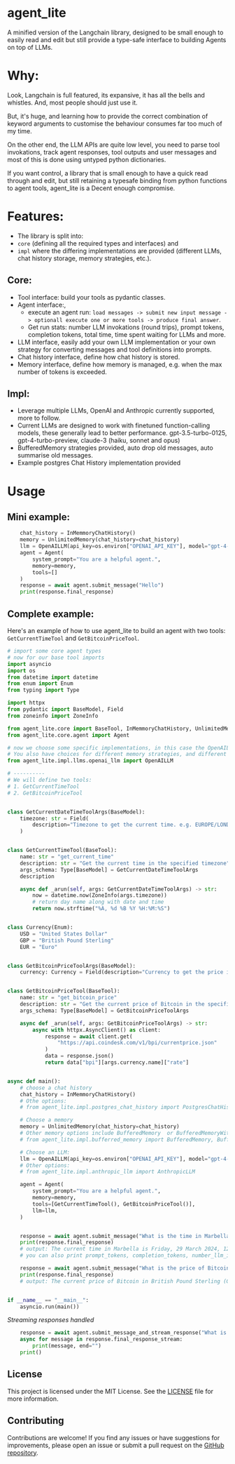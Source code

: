 # agent_lite

A minified version of the Langchain library, designed to be small enough to easily read and edit but still provide a type-safe interface to building Agents on top of LLMs.

# Why:

Look, Langchain is full featured, its expansive, it has all the bells and whistles. And, most people should just use it.

But, it's huge, and learning how to provide the correct combination of keyword arguments to customise the behaviour consumes far too much of my time.

On the other end, the LLM APIs are quite low level, you need to parse tool invokations, track agent responses, tool outputs and user messages and most of this is done using untyped python dictionaries.

If you want control, a library that is small enough to have a quick read through and edit, but still retaining a typesafe binding from python functions to agent tools, agent_lite is a Decent enough compromise.

# Features:

- The library is split into:
- `core` (defining all the required types and interfaces) and
- `impl` where the differing implementations are provided (different LLMs, chat history storage, memory strategies, etc.).

## Core:

- Tool interface: build your tools as pydantic classes.
- Agent interface:,
  - execute an agent run: `load messages -> submit new input message -> optionall execute one or more tools -> produce final answer`.
  - Get run stats: number LLM invokations (round trips), prompt tokens, completion tokens, total time, time spent waiting for LLMs and more.
- LLM interface, easily add your own LLM implementation or your own strategy for converting messages and tool definitions into prompts.
- Chat history interface, define how chat history is stored.
- Memory interface, define how memory is managed, e.g. when the max number of tokens is exceeded.

## Impl:

- Leverage multiple LLMs, OpenAI and Anthropic currently supported, more to follow.
- Current LLMs are designed to work with finetuned function-calling models, these generally lead to better performance. gpt-3.5-turbo-0125, gpt-4-turbo-preview, claude-3 (haiku, sonnet and opus)
- BufferedMemory strategies provided, auto drop old messages, auto summarise old messages.
- Example postgres Chat History implementation provided

# Usage

## Mini example:
```python
    chat_history = InMemmoryChatHistory()
    memory = UnlimitedMemory(chat_history=chat_history)
    llm = OpenAILLM(api_key=os.environ["OPENAI_API_KEY"], model="gpt-4-turbo-preview")
    agent = Agent(
        system_prompt="You are a helpful agent.",
        memory=memory,
        tools=[]
    )
    response = await agent.submit_message("Hello")
    print(response.final_response)
```

## Complete example:

Here's an example of how to use agent_lite to build an agent with two tools: `GetCurrentTimeTool` and `GetBitcoinPriceTool`.

```python
# import some core agent types
# now for our base tool imports
import asyncio
import os
from datetime import datetime
from enum import Enum
from typing import Type

import httpx
from pydantic import BaseModel, Field
from zoneinfo import ZoneInfo

from agent_lite.core import BaseTool, InMemmoryChatHistory, UnlimitedMemory
from agent_lite.core.agent import Agent

# now we choose some specific implementations, in this case the OpenAILLM
# You also have choices for different memory strategies, and different storage strategies for chat history
from agent_lite.impl.llms.openai_llm import OpenAILLM

# ----------
# We will define two tools:
# 1. GetCurrentTimeTool
# 2. GetBitcoinPriceTool


class GetCurrentDateTimeToolArgs(BaseModel):
    timezone: str = Field(
        description="Timezone to get the current time. e.g. EUROPE/LONDON",
    )


class GetCurrentTimeTool(BaseTool):
    name: str = "get_current_time"
    description: str = "Get the current time in the specified timezone"
    args_schema: Type[BaseModel] = GetCurrentDateTimeToolArgs
    description

    async def _arun(self, args: GetCurrentDateTimeToolArgs) -> str:
        now = datetime.now(ZoneInfo(args.timezone))
        # return day name along with date and time
        return now.strftime("%A, %d %B %Y %H:%M:%S")


class Currency(Enum):
    USD = "United States Dollar"
    GBP = "British Pound Sterling"
    EUR = "Euro"


class GetBitcoinPriceToolArgs(BaseModel):
    currency: Currency = Field(description="Currency to get the price in. e.g. USD")


class GetBitcoinPriceTool(BaseTool):
    name: str = "get_bitcoin_price"
    description: str = "Get the current price of Bitcoin in the specified currency"
    args_schema: Type[BaseModel] = GetBitcoinPriceToolArgs

    async def _arun(self, args: GetBitcoinPriceToolArgs) -> str:
        async with httpx.AsyncClient() as client:
            response = await client.get(
                "https://api.coindesk.com/v1/bpi/currentprice.json"
            )
            data = response.json()
            return data["bpi"][args.currency.name]["rate"]


async def main():
    # choose a chat history
    chat_history = InMemmoryChatHistory()
    # Othe options:
    # from agent_lite.impl.postgres_chat_history import PostgresChatHistory

    # Choose a memory
    memory = UnlimitedMemory(chat_history=chat_history)
    # Other memory options include BufferedMemory  or BufferedMemoryWithSummarizer:
    # from agent_lite.impl.bufferred_memory import BufferedMemory, BufferedMemoryWithSummarizer

    # Choose an LLM:
    llm = OpenAILLM(api_key=os.environ["OPENAI_API_KEY"], model="gpt-4-turbo-preview")
    # Other options:
    # from agent_lite.impl.anthropic_llm import AnthropicLLM

    agent = Agent(
        system_prompt="You are a helpful agent.",
        memory=memory,
        tools=[GetCurrentTimeTool(), GetBitcoinPriceTool()],
        llm=llm,
    )


    response = await agent.submit_message("What is the time in Marbella?")
    print(response.final_response)
    # output: The current time in Marbella is Friday, 29 March 2024, 12:56:54.
    # you can also print prompt_tokens, completion_tokens, number_llm_invocations, total_time, llm_time and more

    response = await agent.submit_message("What is the price of Bitcoin in GBP?")
    print(response.final_response)
    # output: The current price of Bitcoin in British Pound Sterling (GBP) is £55,628.76.


if __name__ == "__main__":
    asyncio.run(main())
```

*Streaming responses handled*
```python
    response = await agent.submit_message_and_stream_response("What is the time in Marbella?")
    async for message in response.final_response_stream:
        print(message, end="")
    print()

````

## License

This project is licensed under the MIT License. See the [LICENSE](LICENSE) file for more information.

## Contributing

Contributions are welcome! If you find any issues or have suggestions for improvements, please open an issue or submit a pull request on the [GitHub repository](https://github.com/SaadAttieh/agent_lite).
